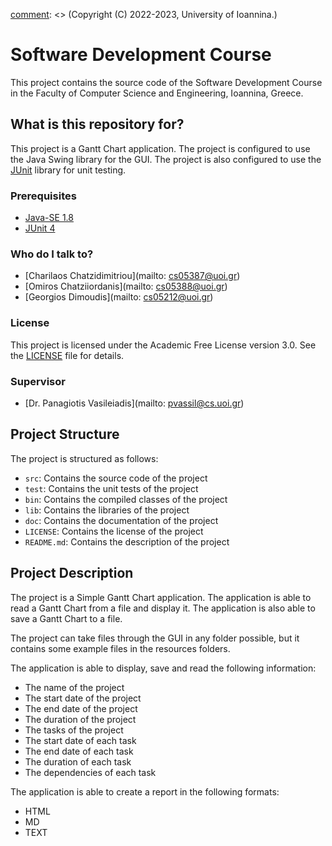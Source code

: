 [comment]: <> (This file is part of the Software Development Course in the Faculty of Computer Science and Engineering, Ioannina, Greece.)
[comment]: <> (It is licensed under the Academic Free License version 3.0.)
[comment]: <> (http://www.gnu.org/licenses/)
[comment]: <> (Copyright (C) 2022-2023, University of Ioannina.)

# Software Development Course

This project contains the source code of the Software Development Course in the Faculty of Computer Science and Engineering, Ioannina, Greece.

## What is this repository for?

This project is a Gantt Chart application. The project is configured to use the Java Swing library for the GUI. The project is also configured to use the [JUnit](https://junit.org/junit4/) library for unit testing.

### Prerequisites

- [Java-SE 1.8](https://www.oracle.com/java/technologies/javase/javase-jdk8-downloads.html)
- [JUnit 4](https://junit.org/junit4/)

### Who do I talk to?

- [Charilaos Chatzidimitriou](mailto: cs05387@uoi.gr)
- [Omiros Chatziiordanis](mailto: cs05388@uoi.gr)
- [Georgios Dimoudis](mailto: cs05212@uoi.gr)

### License

This project is licensed under the Academic Free License version 3.0. See the [LICENSE](LICENSE) file for details.

### Supervisor

- [Dr. Panagiotis Vasileiadis](mailto: pvassil@cs.uoi.gr)

## Project Structure

The project is structured as follows:

- `src`: Contains the source code of the project
- `test`: Contains the unit tests of the project
- `bin`: Contains the compiled classes of the project
- `lib`: Contains the libraries of the project
- `doc`: Contains the documentation of the project
- `LICENSE`: Contains the license of the project
- `README.md`: Contains the description of the project

## Project Description

The project is a Simple Gantt Chart application. The application is able to read a Gantt Chart from a file and display it. The application is also able to save a Gantt Chart to a file. 

The project can take files through the GUI in any folder possible, but it contains some example files in the resources folders.

The application is able to display, save and read the following information:

- The name of the project
- The start date of the project
- The end date of the project
- The duration of the project
- The tasks of the project
- The start date of each task
- The end date of each task
- The duration of each task
- The dependencies of each task

The application is able to create a report in the following formats:

- HTML
- MD
- TEXT